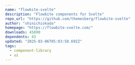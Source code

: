 ```yaml
---
name: "flowbite-svelte"
description: "Flowbite components for Svelte"
repo_url: "https://github.com/themesberg/flowbite-svelte"
author: "shinichiokada"
homepage: "https://flowbite-svelte.com/"
downloads: 45890
dependents: 43
updated: "2025-03-06T05:03:50.692Z"
tags: 
  - component-library
  - ui
---
```


